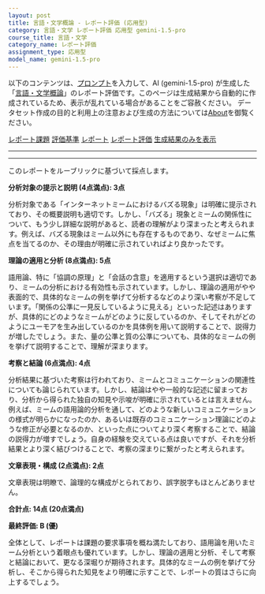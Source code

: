 ```yaml
---
layout: post
title: 言語・文学概論 - レポート評価 (応用型)
category: 言語・文学 レポート評価 応用型 gemini-1.5-pro
course_title: 言語・文学
category_name: レポート評価
assignment_type: 応用型
model_name: gemini-1.5-pro
---
```


以下のコンテンツは、[プロンプト](https://github.com/takedatoshiyuki/synthetic_assignments/tree/main/generated/言語・文学/gemini-1.5-pro/prompt_レポート評価-応用型.md)を入力して、AI (gemini-1.5-pro) が生成した「[言語・文学概論](/contents/言語・文学/)」のレポート評価です。このページは生成結果から自動的に作成されているため、表示が乱れている場合があることをご容赦ください。
データセット作成の目的と利用上の注意および生成の方法については[About](/About)を御覧ください。

[レポート課題](../レポート課題-応用型)
[評価基準](../評価基準-応用型)
[レポート](../レポート-応用型)
[レポート評価](../レポート評価-応用型)
[生成結果のみを表示](https://github.com/takedatoshiyuki/synthetic_assignments/tree/main/generated/言語・文学/gemini-1.5-pro/レポート評価-応用型.md)
  

***
***
  
このレポートをルーブリックに基づいて採点します。

**分析対象の提示と説明 (4点満点): 3点**

分析対象である「インターネットミームにおけるバズる現象」は明確に提示されており、その概要説明も適切です。しかし、「バズる」現象とミームの関係性について、もう少し詳細な説明があると、読者の理解がより深まったと考えられます。例えば、バズる現象はミーム以外にも存在するものであり、なぜミームに焦点を当てるのか、その理由が明確に示されていればより良かったです。

**理論の適用と分析 (8点満点): 5点**

語用論、特に「協調の原理」と「会話の含意」を適用するという選択は適切であり、ミームの分析における有効性も示されています。しかし、理論の適用がやや表面的で、具体的なミームの例を挙げて分析するなどのより深い考察が不足しています。「関係の公準に一見反しているように見える」といった記述はありますが、具体的にどのようなミームがどのように反しているのか、そしてそれがどのようにユーモアを生み出しているのかを具体例を用いて説明することで、説得力が増したでしょう。また、量の公準と質の公準についても、具体的なミームの例を挙げて説明することで、理解が深まります。

**考察と結論 (6点満点): 4点**

分析結果に基づいた考察は行われており、ミームとコミュニケーションの関連性についても論じられています。しかし、結論はやや一般的な記述に留まっており、分析から得られた独自の知見や示唆が明確に示されているとは言えません。例えば、ミームの語用論的分析を通して、どのような新しいコミュニケーションの様式が明らかになったのか、あるいは既存のコミュニケーション理論にどのような修正が必要となるのか、といった点についてより深く考察することで、結論の説得力が増すでしょう。自身の経験を交えている点は良いですが、それを分析結果とより深く結びつけることで、考察の深まりに繋がったと考えられます。

**文章表現・構成 (2点満点): 2点**

文章表現は明瞭で、論理的な構成がとられており、誤字脱字もほとんどありません。

**合計点: 14点 (20点満点)**

**最終評価: B (優)**

全体として、レポートは課題の要求事項を概ね満たしており、語用論を用いたミーム分析という着眼点も優れています。しかし、理論の適用と分析、そして考察と結論において、更なる深堀りが期待されます。具体的なミームの例を挙げて分析し、そこから得られた知見をより明確に示すことで、レポートの質はさらに向上するでしょう。
